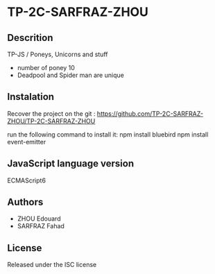 # TP-2C-SARFRAZ-ZHOU

## Descrition
TP-JS / Poneys, Unicorns and stuff

+ number of poney 10
+ Deadpool and Spider man are unique


## Instalation 
Recover the project on the git :
https://github.com/TP-2C-SARFRAZ-ZHOU/TP-2C-SARFRAZ-ZHOU

run the following command to install it:
npm install bluebird
npm install event-emitter


## JavaScript language version
ECMAScript6


## Authors
* ZHOU Edouard
* SARFRAZ Fahad


## License
Released under the ISC license
